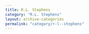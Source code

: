 ```yaml
---
title: R.L. Stephens
category: "R.L. Stephens"
layout: archive-categories
permalink: "category/r-l--stephens"
---
```

